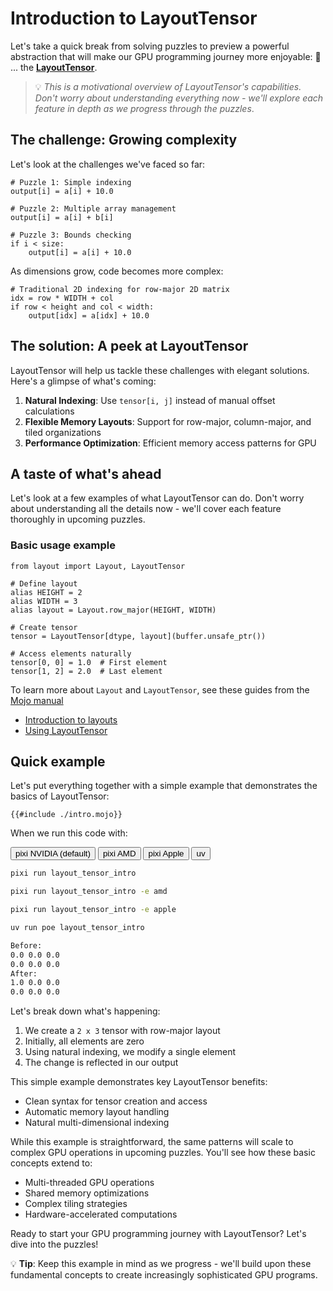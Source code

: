 # Introduction to LayoutTensor

Let's take a quick break from solving puzzles to preview a powerful abstraction that will make our GPU programming journey more enjoyable:
🥁 ... the **[LayoutTensor](https://docs.modular.com/mojo/stdlib/layout/layout_tensor/LayoutTensor/)**.

> 💡 _This is a motivational overview of LayoutTensor's capabilities. Don't worry about understanding everything now - we'll explore each feature in depth as we progress through the puzzles_.

## The challenge: Growing complexity

Let's look at the challenges we've faced so far:

```mojo
# Puzzle 1: Simple indexing
output[i] = a[i] + 10.0

# Puzzle 2: Multiple array management
output[i] = a[i] + b[i]

# Puzzle 3: Bounds checking
if i < size:
    output[i] = a[i] + 10.0
```

As dimensions grow, code becomes more complex:

```mojo
# Traditional 2D indexing for row-major 2D matrix
idx = row * WIDTH + col
if row < height and col < width:
    output[idx] = a[idx] + 10.0
```

## The solution: A peek at LayoutTensor

LayoutTensor will help us tackle these challenges with elegant solutions. Here's a glimpse of what's coming:

1. **Natural Indexing**: Use `tensor[i, j]` instead of manual offset calculations
3. **Flexible Memory Layouts**: Support for row-major, column-major, and tiled organizations
4. **Performance Optimization**: Efficient memory access patterns for GPU

## A taste of what's ahead

Let's look at a few examples of what LayoutTensor can do. Don't worry about understanding all the details now - we'll cover each feature thoroughly in upcoming puzzles.

### Basic usage example

```mojo
from layout import Layout, LayoutTensor

# Define layout
alias HEIGHT = 2
alias WIDTH = 3
alias layout = Layout.row_major(HEIGHT, WIDTH)

# Create tensor
tensor = LayoutTensor[dtype, layout](buffer.unsafe_ptr())

# Access elements naturally
tensor[0, 0] = 1.0  # First element
tensor[1, 2] = 2.0  # Last element
```

To learn more about `Layout` and `LayoutTensor`, see these guides from the [Mojo manual](https://docs.modular.com/mojo/manual/)

- [Introduction to layouts](https://docs.modular.com/mojo/manual/layout/layouts)
- [Using LayoutTensor](https://docs.modular.com/mojo/manual/layout/tensors)

## Quick example

Let's put everything together with a simple example that demonstrates the basics of LayoutTensor:

```mojo
{{#include ./intro.mojo}}
```

When we run this code with:

<div class="code-tabs" data-tab-group="package-manager">
  <div class="tab-buttons">
    <button class="tab-button">pixi NVIDIA (default)</button>
    <button class="tab-button">pixi AMD</button>
    <button class="tab-button">pixi Apple</button>
    <button class="tab-button">uv</button>
  </div>
  <div class="tab-content">

```bash
pixi run layout_tensor_intro
```

  </div>
  <div class="tab-content">

```bash
pixi run layout_tensor_intro -e amd
```

  </div>
  <div class="tab-content">

```bash
pixi run layout_tensor_intro -e apple
```

  </div>
  <div class="tab-content">

```bash
uv run poe layout_tensor_intro
```

  </div>
</div>

```txt
Before:
0.0 0.0 0.0
0.0 0.0 0.0
After:
1.0 0.0 0.0
0.0 0.0 0.0
```

Let's break down what's happening:

1. We create a `2 x 3` tensor with row-major layout
2. Initially, all elements are zero
3. Using natural indexing, we modify a single element
4. The change is reflected in our output

This simple example demonstrates key LayoutTensor benefits:

- Clean syntax for tensor creation and access
- Automatic memory layout handling
- Natural multi-dimensional indexing

While this example is straightforward, the same patterns will scale to complex GPU operations in upcoming puzzles. You'll see how these basic concepts extend to:

- Multi-threaded GPU operations
- Shared memory optimizations
- Complex tiling strategies
- Hardware-accelerated computations

Ready to start your GPU programming journey with LayoutTensor? Let's dive into the puzzles!

💡 **Tip**: Keep this example in mind as we progress - we'll build upon these fundamental concepts to create increasingly sophisticated GPU programs.
